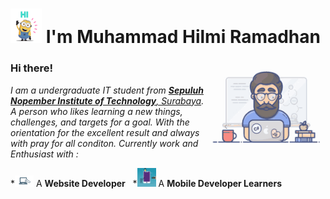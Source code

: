 # <img src="https://github.com/mhilmi999/mhilmi999/blob/main/Hi_minions.gif" width="50px"> I'm Muhammad Hilmi Ramadhan 

<img align="right" alt="Programmer Gif" src="https://github.com/mhilmi999/mhilmi999/blob/main/programming.gif" width="190" />

### **Hi there!** &nbsp;

<p>
   <em>
    I am a undergraduate IT student from <a href="https://www.its.ac.id/"> <b>Sepuluh Nopember Institute of Technology</b>, Surabaya</a>.
    A person who likes learning a new things, challenges, and targets for a goal. With the orientation for the excellent result and always with pray for all conditon.
      Currently work and Enthusiast with :
   </em>
</p>

   *<img src="https://github.com/mhilmi999/mhilmi999/blob/main/webDev.gif" width="30px" /> A <b>Website Developer</b> &nbsp;
   *<img src="https://github.com/mhilmi999/mhilmi999/blob/main/mobDev.gif" width="30px" /> A <b>Mobile Developer Learners</b> &nbsp;

<!--
**mhilmi999/mhilmi999** is a ✨ _special_ ✨ repository because its `README.md` (this file) appears on your GitHub profile.

Here are some ideas to get you started:

- 🔭 I’m currently working on ...
- 🌱 I’m currently learning ...
- 👯 I’m looking to collaborate on ...
- 🤔 I’m looking for help with ...
- 💬 Ask me about ...
- 📫 How to reach me: ...
- 😄 Pronouns: ...
- ⚡ Fun fact: ...
-->
